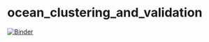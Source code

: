 # ocean_clustering_and_validation


[![Binder](https://mybinder.org/badge_logo.svg)](https://mybinder.org/v2/gh/y-jenniges/ocean_clustering_and_validation/HEAD?urlpath=/proxy/8050/&force-rebuild=true)
